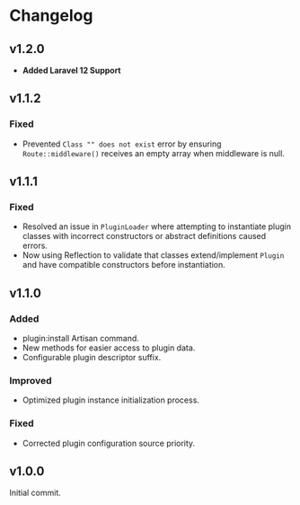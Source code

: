 # Changelog

## v1.2.0

* **Added Laravel 12 Support**

## v1.1.2

### Fixed
* Prevented `Class "" does not exist` error by ensuring `Route::middleware()` receives an empty array when middleware is null.

## v1.1.1

### Fixed
* Resolved an issue in `PluginLoader` where attempting to instantiate plugin classes with incorrect constructors or abstract definitions caused errors.
* Now using Reflection to validate that classes extend/implement `Plugin` and have compatible constructors before instantiation.

## v1.1.0

### Added
* plugin:install Artisan command.
* New methods for easier access to plugin data.
* Configurable plugin descriptor suffix.

### Improved
* Optimized plugin instance initialization process.

### Fixed
* Corrected plugin configuration source priority.

## v1.0.0

Initial commit.
